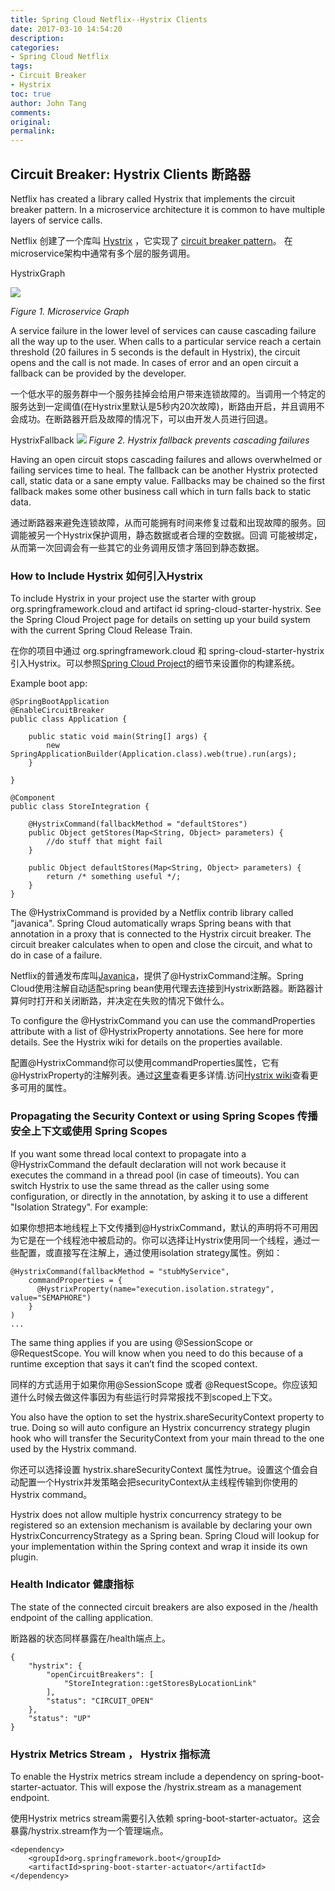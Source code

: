 ```yaml
---
title: Spring Cloud Netflix--Hystrix Clients
date: 2017-03-10 14:54:20
description: 
categories:
- Spring Cloud Netflix
tags:
- Circuit Breaker
- Hystrix 
toc: true
author: John Tang
comments:
original:
permalink: 
---
```



## Circuit Breaker: Hystrix Clients 断路器
Netflix has created a library called Hystrix that implements the circuit breaker pattern. In a microservice architecture it is common to have multiple layers of service calls.

Netflix 创建了一个库叫 [Hystrix](https://github.com/Netflix/Hystrix) ，它实现了 [circuit breaker pattern](http://martinfowler.com/bliki/CircuitBreaker.html)。 在microservice架构中通常有多个层的服务调用。
<!-- more -->
HystrixGraph

![](http://cloud.spring.io/spring-cloud-netflix/images/HystrixGraph.png)

*Figure 1. Microservice Graph*

A service failure in the lower level of services can cause cascading failure all the way up to the user. When calls to a particular service reach a certain threshold (20 failures in 5 seconds is the default in Hystrix), the circuit opens and the call is not made. In cases of error and an open circuit a fallback can be provided by the developer.

一个低水平的服务群中一个服务挂掉会给用户带来连锁故障的。当调用一个特定的服务达到一定阈值(在Hystrix里默认是5秒内20次故障)，断路由开启，并且调用不会成功。在断路器开启及故障的情况下，可以由开发人员进行回退。
 

HystrixFallback
![](http://cloud.spring.io/spring-cloud-netflix/images/HystrixFallback.png)
*Figure 2. Hystrix fallback prevents cascading failures*


Having an open circuit stops cascading failures and allows overwhelmed or failing services time to heal. The fallback can be another Hystrix protected call, static data or a sane empty value. Fallbacks may be chained so the first fallback makes some other business call which in turn falls back to static data.

通过断路器来避免连锁故障，从而可能拥有时间来修复过载和出现故障的服务。回调能被另一个Hystrix保护调用，静态数据或者合理的空数据。回调 可能被绑定，从而第一次回调会有一些其它的业务调用反馈才落回到静态数据。


### How to Include Hystrix 如何引入Hystrix
To include Hystrix in your project use the starter with group org.springframework.cloud and artifact id spring-cloud-starter-hystrix. See the Spring Cloud Project page for details on setting up your build system with the current Spring Cloud Release Train.

在你的项目中通过 org.springframework.cloud 和 spring-cloud-starter-hystrix 引入Hystrix。可以参照[Spring Cloud Project](http://projects.spring.io/spring-cloud/)的细节来设置你的构建系统。

Example boot app:

	@SpringBootApplication
	@EnableCircuitBreaker
	public class Application {
	
	    public static void main(String[] args) {
	        new SpringApplicationBuilder(Application.class).web(true).run(args);
	    }
	
	}
	
	@Component
	public class StoreIntegration {
	
	    @HystrixCommand(fallbackMethod = "defaultStores")
	    public Object getStores(Map<String, Object> parameters) {
	        //do stuff that might fail
	    }
	
	    public Object defaultStores(Map<String, Object> parameters) {
	        return /* something useful */;
	    }
	}


The @HystrixCommand is provided by a Netflix contrib library called "javanica". Spring Cloud automatically wraps Spring beans with that annotation in a proxy that is connected to the Hystrix circuit breaker. The circuit breaker calculates when to open and close the circuit, and what to do in case of a failure.

Netflix的普通发布库叫[Javanica](https://github.com/Netflix/Hystrix/tree/master/hystrix-contrib/hystrix-javanica)，提供了@HystrixCommand注解。Spring Cloud使用注解自动适配spring bean使用代理去连接到Hystrix断路器。断路器计算何时打开和关闭断路，并决定在失败的情况下做什么。

To configure the @HystrixCommand you can use the commandProperties attribute with a list of @HystrixProperty annotations. See here for more details. See the Hystrix wiki for details on the properties available.

配置@HystrixCommand你可以使用commandProperties属性，它有@HystrixProperty的注解列表。通过[这里](https://github.com/Netflix/Hystrix/tree/master/hystrix-contrib/hystrix-javanica#configuration)查看更多详情.访问[Hystrix wiki](https://github.com/Netflix/Hystrix/wiki/Configuration)查看更多可用的属性。

### Propagating the Security Context or using Spring Scopes 传播安全上下文或使用 Spring Scopes

If you want some thread local context to propagate into a @HystrixCommand the default declaration will not work because it executes the command in a thread pool (in case of timeouts). You can switch Hystrix to use the same thread as the caller using some configuration, or directly in the annotation, by asking it to use a different "Isolation Strategy". For example:

如果你想把本地线程上下文传播到@HystrixCommand，默认的声明将不可用因为它是在一个线程池中被启动的。你可以选择让Hystrix使用同一个线程，通过一些配置，或直接写在注解上，通过使用isolation strategy属性。例如：

	@HystrixCommand(fallbackMethod = "stubMyService",
	    commandProperties = {
	      @HystrixProperty(name="execution.isolation.strategy", value="SEMAPHORE")
	    }
	)
	...

The same thing applies if you are using @SessionScope or @RequestScope. You will know when you need to do this because of a runtime exception that says it can’t find the scoped context.

同样的方式适用于如果你用@SessionScope 或者 @RequestScope。你应该知道什么时候去做这件事因为有些运行时异常报找不到scoped上下文。

You also have the option to set the hystrix.shareSecurityContext property to true. Doing so will auto configure an Hystrix concurrency strategy plugin hook who will transfer the SecurityContext from your main thread to the one used by the Hystrix command. 

你还可以选择设置 hystrix.shareSecurityContext 属性为true。设置这个值会自动配置一个Hystrix并发策略会把securityContext从主线程传输到你使用的Hystrix command。

Hystrix does not allow multiple hystrix concurrency strategy to be registered so an extension mechanism is available by declaring your own HystrixConcurrencyStrategy as a Spring bean. Spring Cloud will lookup for your implementation within the Spring context and wrap it inside its own plugin.



### Health Indicator 健康指标

The state of the connected circuit breakers are also exposed in the /health endpoint of the calling application.

断路器的状态同样暴露在/health端点上。

	{
	    "hystrix": {
	        "openCircuitBreakers": [
	            "StoreIntegration::getStoresByLocationLink"
	        ],
	        "status": "CIRCUIT_OPEN"
	    },
	    "status": "UP"
	}

### Hystrix Metrics Stream ， Hystrix 指标流

To enable the Hystrix metrics stream include a dependency on spring-boot-starter-actuator. This will expose the /hystrix.stream as a management endpoint.

使用Hystrix metrics stream需要引入依赖 spring-boot-starter-actuator。这会暴露/hystrix.stream作为一个管理端点。

    <dependency>
        <groupId>org.springframework.boot</groupId>
        <artifactId>spring-boot-starter-actuator</artifactId>
    </dependency>

